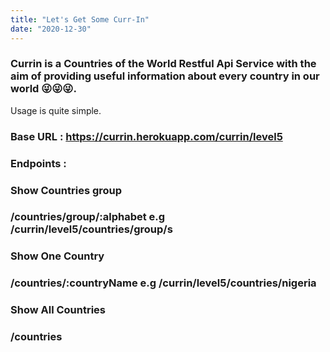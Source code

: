 ```yaml
---
title: "Let's Get Some Curr-In"
date: "2020-12-30"
---
```


### Currin is a Countries of the World Restful Api Service with the aim of providing useful information about every country in our world 😜😜😜.

Usage is quite simple. 
### Base URL : https://currin.herokuapp.com/currin/level5
### Endpoints :
### Show Countries group
### /countries/group/:alphabet e.g /currin/level5/countries/group/s
### Show One Country
### /countries/:countryName     e.g /currin/level5/countries/nigeria
### Show All Countries
### /countries



